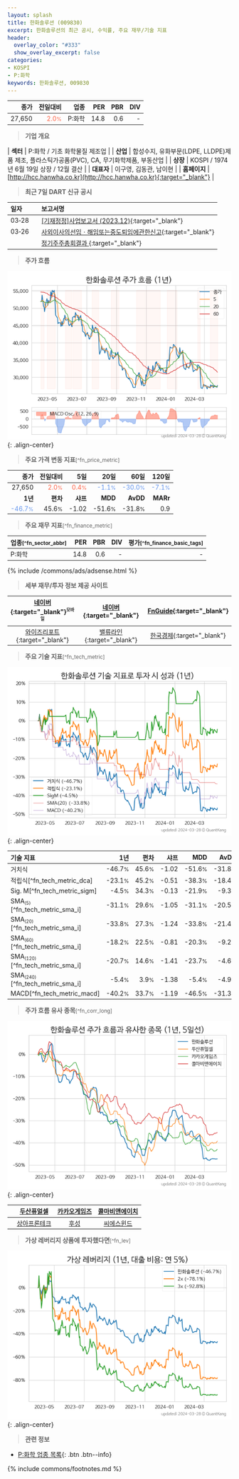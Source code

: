 ```yaml
---
layout: splash
title: 한화솔루션 (009830)
excerpt: 한화솔루션의 최근 공시, 수익률, 주요 재무/기술 지표
header:
  overlay_color: "#333"
  show_overlay_excerpt: false
categories:
- KOSPI
- P:화학
keywords: 한화솔루션, 009830
---
```


| **종가** | **전일대비** | **업종** | **PER** | **PBR** | **DIV** |
| -------: | -----------: | -------: | ------: | ------: | ------: |
| 27,650 | <span style="color: tomato">2.0<small>%</small></span> | P:화학 | 14.8 | 0.6 | - |

<!-- more -->


> **기업 개요**<a id="company"></a>

| <span style="white-space:nowrap;">**섹터**</span> | P:화학 / 기초 화학물질 제조업 |
| <span style="white-space:nowrap;">**산업**</span> | 합성수지, 유화부문(LDPE, LLDPE)제품 제조, 플라스틱가공품(PVC), CA, 무기화학제품, 부동산업 |
| <span style="white-space:nowrap;">**상장**</span> | KOSPI / 1974년 6월 19일 상장 / 12월 결산 |
| <span style="white-space:nowrap;">**대표자**</span> | 이구영, 김동관, 남이현 |
| <span style="white-space:nowrap;">**홈페이지**</span> | [http://hcc.hanwha.co.kr](http://hcc.hanwha.co.kr){:target="_blank"} |


> **최근 7일 DART 신규 공시**<a id="dart"></a>

| **일자** |      | **보고서명** |
| :------- | :--- | :----------- |
| 03&#x2011;28 | | [[기재정정]사업보고서 (2023.12)](https://dart.fss.or.kr/dsaf001/main.do?rcpNo=20240328000654){:target="_blank"} |
| 03&#x2011;26 | | [사외이사의선임ㆍ해임또는중도퇴임에관한신고](https://dart.fss.or.kr/dsaf001/main.do?rcpNo=20240326001051){:target="_blank"} |
|  | | [정기주주총회결과              ](https://dart.fss.or.kr/dsaf001/main.do?rcpNo=20240326801628){:target="_blank"} |


> **주가 흐름**<a id="price"></a>

![009830](/stock/images/009830.png){: .align-center}


> **주요 가격 변동 지표**<small>[^fn_price_metric]</small>

| **종가** | **전일대비** | **5일** | **20일** | **60일** | **120일** |
| -------: | -----------: | ------: | -------: | -------: | --------: |
| 27,650 | <span style="color: tomato">2.0<small>%</small></span> | <span style="color: tomato">0.4<small>%</small></span> | <span style="color: cornflowerblue">-1.1<small>%</small></span> | <span style="color: cornflowerblue">-30.0<small>%</small></span> | <span style="color: cornflowerblue">-7.1<small>%</small></span> |
| **1년** | **편차** | **샤프** | **MDD** | **AvDD** | **MARr** |
| <span style="color: cornflowerblue">-46.7<small>%</small></span> | 45.6<small>%</small> | -1.02 | -51.6<small>%</small> | -31.8<small>%</small> | 0.9 |


> **주요 재무 지표**<small>[^fn_finance_metric]</small>

| **업종**<small>[^fn_sector_abbr]</small> | **PER** | **PBR** | **DIV** | **평가**<small>[^fn_finance_basic_tags]</small> |
| :--------------------------------------- | ------: | ------: | ------: | ----------------------------------------------: |
| P:화학 | 14.8 | 0.6 | - | - |



{% include /commons/ads/adsense.html %}

> **세부 재무/투자 정보 제공 사이트**

| [네이버](https://m.stock.naver.com/domestic/stock/009830/finance/summary){:target="_blank"}<sup><small>모바일</small></sup> | [네이버](https://finance.naver.com/item/coinfo.naver?code=009830){:target="_blank"} | [FnGuide](https://comp.fnguide.com/SVO2/ASP/SVD_Invest.asp?gicode=A009830&MenuYn=Y){:target="_blank"} |
| :---: | :---: | :---: |
| [와이즈리포트](https://comp.wisereport.co.kr/company/c1040001.aspx?cmp_cd=009830){:target="_blank"} | [밸류라인](https://www.valueline.co.kr/finance/summary/009830){:target="_blank"} | [한국경제](https://markets.hankyung.com/stock/009830/financial-summary){:target="_blank"} |


> **주요 기술 지표**<small>[^fn_tech_metric]</small>


![009830](/stock/images/009830_tech.png){: .align-center}

| **기술 지표** | **1년** | **편차** | **샤프** | **MDD** | **AvDD** |
| :------------ | ------: | -----------: | -------: | ------: | -------: |
| 거치식 | -46.7<small>%</small> | 45.6<small>%</small> | -1.02 | -51.6<small>%</small> | -31.8<small>%</small> |
| 적립식[^fn_tech_metric_dca] | -23.1<small>%</small> | 45.2<small>%</small> | -0.51 | -38.3<small>%</small> | -18.4<small>%</small> |
| Sig. M[^fn_tech_metric_sigm] | -4.5<small>%</small> | 34.3<small>%</small> | -0.13 | -21.9<small>%</small> | -9.3<small>%</small> |
| SMA<small><sub>(5)</sub></small>[^fn_tech_metric_sma_i] | -31.1<small>%</small> | 29.6<small>%</small> | -1.05 | -31.1<small>%</small> | -20.5<small>%</small> |
| SMA<small><sub>(20)</sub></small>[^fn_tech_metric_sma_i] | -33.8<small>%</small> | 27.3<small>%</small> | -1.24 | -33.8<small>%</small> | -21.4<small>%</small> |
| SMA<small><sub>(60)</sub></small>[^fn_tech_metric_sma_i] | -18.2<small>%</small> | 22.5<small>%</small> | -0.81 | -20.3<small>%</small> | -9.2<small>%</small> |
| SMA<small><sub>(120)</sub></small>[^fn_tech_metric_sma_i] | -20.7<small>%</small> | 14.6<small>%</small> | -1.41 | -23.7<small>%</small> | -4.6<small>%</small> |
| SMA<small><sub>(240)</sub></small>[^fn_tech_metric_sma_i] | -5.4<small>%</small> | 3.9<small>%</small> | -1.38 | -5.4<small>%</small> | -4.9<small>%</small> |
| MACD[^fn_tech_metric_macd] | -40.2<small>%</small> | 33.7<small>%</small> | -1.19 | -46.5<small>%</small> | -31.3<small>%</small> |


> **주가 흐름 유사 종목**<a id="corr"></a><small>[^fn_corr_long]</small>

![009830](/stock/images/009830_corr.png){: .align-center}

|       | [두산퓨얼셀](/336260/) | [카카오게임즈](/293490/) | [콜마비앤에이치](/200130/) |
| :---: | :------------------------------------: | :------------------------------------: | :------------------------------------: |
|       | [상아프론테크](/089980/) | [후성](/093370/) | [씨에스윈드](/112610/) |


> **가상 레버리지 상품에 투자했다면**<a id="2x"></a><small>[^fn_lev]</small>

![009830](/stock/images/009830_2x.png){: .align-center}


> **관련 정보**

- [P:화학 업종 목록](/stats/sector/kospi_업종_화학_종목/){: .btn .btn--info}

{% include commons/footnotes.md %}